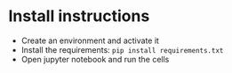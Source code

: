 # Install instructions

- Create an environment and activate it
- Install the requirements:
`pip install requirements.txt`
- Open jupyter notebook and run the cells
